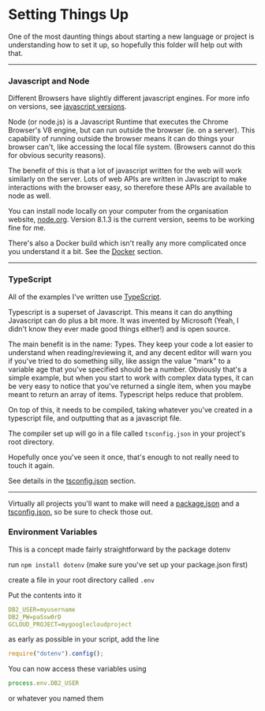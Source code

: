 # Setting Things Up
One of the most daunting things about starting a new language or project is understanding how to set it up, so hopefully this folder will help out with that.

<hr>

### Javascript and Node

Different Browsers have slightly different javascript engines. For more info on versions, see [javascript versions](../General%20Javascript%20Concepts/javascript-versions.md).

Node (or node.js) is a Javascript Runtime that executes the Chrome Browser's V8 engine, but can run outside the browser (ie. on a server).
This capability of running outside the browser means it can do things your browser can't, like accessing the local file system. (Browsers cannot do this for obvious security reasons).

The benefit of this is that a lot of javascript written for the web will work similarly on the server. Lots of web APIs are written in Javascript to make interactions with the browser easy, so therefore these APIs are available to node as well.

You can install node locally on your computer from the organisation website, [node.org](https://nodejs.org/en/). Version 8.1.3 is the current version, seems to be working fine for me.

There's also a Docker build which isn't really any more complicated once you understand it a bit. See the [Docker](./Docker.md) section.

<hr>

### TypeScript

All of the examples I've written use [TypeScript](https://www.typescriptlang.org).

Typescript is a superset of Javascript. This means it can do anything Javascript can do plus a bit more. It was invented by Microsoft (Yeah, I didn't know they ever made good things either!) and is open source.

The main benefit is in the name: Types.
They keep your code a lot easier to understand when reading/reviewing it,
and any decent editor will warn you if you've tried to do something silly,
like assign the value "mark" to a variable age that you've specified should be a number.
Obviously that's a simple example, but when you start to work with complex data types, it can be very easy to notice that you've returned a single item, when you maybe meant to return an array of items. Typescript helps reduce that problem.

On top of this, it needs to be compiled, taking whatever you've created in a typescript file, and outputting that as a javascript file.

The compiler set up will go in a file called `tsconfig.json` in your project's root directory.

Hopefully once you've seen it once, that's enough to not really need to touch it again.

See details in the [tsconfig.json](./tsconfig.json.md) section.

<hr>

Virtually all projects you'll want to make will need a [package.json](./package.json%20and%20installing.md) and a [tsconfig.json](./tsconfig.json.md), so be sure to check those out.

### Environment Variables
This is a concept made fairly straightforward by the package dotenv

run `npm install dotenv` (make sure you've set up your package.json first)

create a file in your root directory called `.env`

Put the contents into it

```yaml
DB2_USER=myusername
DB2_PW=paSsw0rD
GCLOUD_PROJECT=mygooglecloudproject
```

as early as possible in your script, add the line
```javascript
require("dotenv").config();
```
You can now access these variables using
```javascript
process.env.DB2_USER
```
or whatever you named them